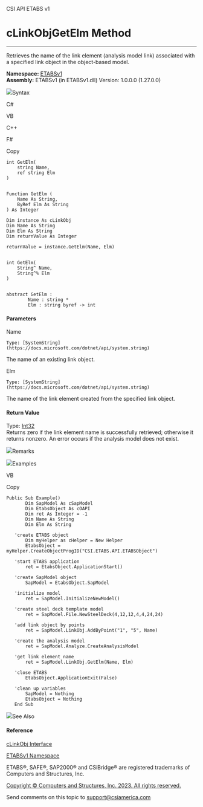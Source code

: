 ﻿

CSI API ETABS v1

# cLinkObjGetElm Method  
  
---  
  
Retrieves the name of the link element (analysis model link) associated with a
specified link object in the object-based model.

**Namespace:** [ETABSv1](2780f1b8-2033-5289-2298-1cdb2a7508d9.htm)  
**Assembly:** ETABSv1 (in ETABSv1.dll) Version: 1.0.0.0 (1.27.0.0)

![](../icons/SectionExpanded.png)Syntax

C#

VB

C++

F#

Copy

    
    
    int GetElm(
    	string Name,
    	ref string Elm
    )
    
    
    Function GetElm ( 
    	Name As String,
    	ByRef Elm As String
    ) As Integer
    
    Dim instance As cLinkObj
    Dim Name As String
    Dim Elm As String
    Dim returnValue As Integer
    
    returnValue = instance.GetElm(Name, Elm)
    
    
    int GetElm(
    	String^ Name, 
    	String^% Elm
    )
    
    
    abstract GetElm : 
            Name : string * 
            Elm : string byref -> int 
    

#### Parameters

Name

    Type: [SystemString](https://docs.microsoft.com/dotnet/api/system.string)  
The name of an existing link object.

Elm

    Type: [SystemString](https://docs.microsoft.com/dotnet/api/system.string)  
The name of the link element created from the specified link object.

#### Return Value

Type: [Int32](https://docs.microsoft.com/dotnet/api/system.int32)  
Returns zero if the link element name is successfully retrieved; otherwise it
returns nonzero. An error occurs if the analysis model does not exist.

![](../icons/SectionExpanded.png)Remarks

![](../icons/SectionExpanded.png)Examples

VB

Copy

    
    
    Public Sub Example()
           Dim SapModel As cSapModel
           Dim EtabsObject As cOAPI
           Dim ret As Integer = -1
           Dim Name As String
           Dim Elm As String
    
       'create ETABS object
           Dim myHelper as cHelper = New Helper
           EtabsObject = myHelper.CreateObjectProgID("CSI.ETABS.API.ETABSObject")
    
       'start ETABS application
           ret = EtabsObject.ApplicationStart()
    
       'create SapModel object
           SapModel = EtabsObject.SapModel
    
       'initialize model
           ret = SapModel.InitializeNewModel()
    
       'create steel deck template model
           ret = SapModel.File.NewSteelDeck(4,12,12,4,4,24,24)
    
       'add link object by points
           ret = SapModel.LinkObj.AddByPoint("1", "5", Name)
    
       'create the analysis model
           ret = SapModel.Analyze.CreateAnalysisModel
    
       'get link element name
           ret = SapModel.LinkObj.GetElm(Name, Elm)
    
       'close ETABS
           EtabsObject.ApplicationExit(False)
    
       'clean up variables
           SapModel = Nothing
           EtabsObject = Nothing
       End Sub

![](../icons/SectionExpanded.png)See Also

#### Reference

[cLinkObj Interface](de8a4ec7-1e74-f9b5-385e-f8c0db74b8f6.htm)

[ETABSv1 Namespace](2780f1b8-2033-5289-2298-1cdb2a7508d9.htm)

ETABS®, SAFE®, SAP2000® and CSiBridge® are registered trademarks of Computers
and Structures, Inc.  

[Copyright © Computers and Structures, Inc. 2023. All rights
reserved.](http://www.csiamerica.com)

Send comments on this topic to
[support@csiamerica.com](mailto:support%40csiamerica.com?Subject=CSI%20API%20ETABS%20v1)

